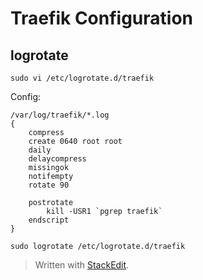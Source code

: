 
# Traefik Configuration

## logrotate
	sudo vi /etc/logrotate.d/traefik

Config:
```
/var/log/traefik/*.log
{
    compress
    create 0640 root root
    daily
    delaycompress
    missingok
    notifempty
    rotate 90

    postrotate
        kill -USR1 `pgrep traefik`
    endscript
}
```
	sudo logrotate /etc/logrotate.d/traefik




> Written with [StackEdit](https://stackedit.io/).
<!--stackedit_data:
eyJoaXN0b3J5IjpbMTk4NzM5Mjc1N119
-->